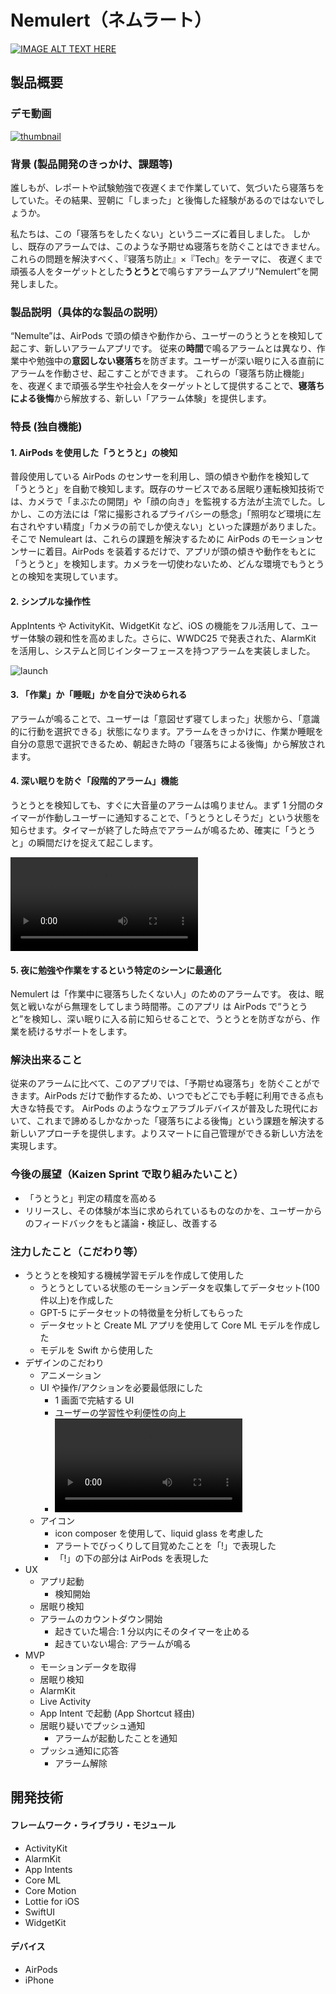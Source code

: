 # Nemulert（ネムラート）

[![IMAGE ALT TEXT HERE](https://jphacks.com/wp-content/uploads/2025/05/JPHACKS2025_ogp.jpg)](https://www.youtube.com/watch?v=lA9EluZugD8)

## 製品概要

### デモ動画

[![thumbnail](https://github.com/user-attachments/assets/7f711d98-df43-4089-88fc-7636e6d86f01)](https://drive.google.com/file/d/1-69KKNDsiDJYcyj7FD5vImPnY_oJaMIT/preview)

### 背景 (製品開発のきっかけ、課題等)

誰しもが、レポートや試験勉強で夜遅くまで作業していて、気づいたら寝落ちをしていた。その結果、翌朝に「しまった」と後悔した経験があるのではないでしょうか。

私たちは、この「寝落ちをしたくない」というニーズに着目しました。 しかし、既存のアラームでは、このような予期せぬ寝落ちを防ぐことはできません。これらの問題を解決すべく、『寝落ち防止』×『Tech』をテーマに、 夜遅くまで頑張る人をターゲットとした**うとうと**で鳴らすアラームアプリ”Nemulert”を開発しました。

### 製品説明（具体的な製品の説明）

“Nemulte”は、AirPods で頭の傾きや動作から、ユーザーのうとうとを検知して起こす、新しいアラームアプリです。
従来の**時間**で鳴るアラームとは異なり、作業中や勉強中の**意図しない寝落ち**を防ぎます。ユーザーが深い眠りに入る直前にアラームを作動させ、起こすことができます。
これらの「寝落ち防止機能」を、夜遅くまで頑張る学生や社会人をターゲットとして提供することで、**寝落ちによる後悔**から解放する、新しい「アラーム体験」を提供します。

### 特長 (独自機能)

#### 1. AirPods を使用した「うとうと」の検知

普段使用している AirPods のセンサーを利用し、頭の傾きや動作を検知して「うとうと」を自動で検知します。既存のサービスである居眠り運転検知技術では、カメラで「まぶたの開閉」や「顔の向き」を監視する方法が主流でした。しかし、この方法には「常に撮影されるプライバシーの懸念」「照明など環境に左右されやすい精度」「カメラの前でしか使えない」といった課題がありました。
そこで Nemuleart は、これらの課題を解決するために AirPods のモーションセンサーに着目。AirPods を装着するだけで、アプリが頭の傾きや動作をもとに「うとうと」を検知します。カメラを一切使わないため、どんな環境でもうとうとの検知を実現しています。

#### 2. シンプルな操作性

AppIntents や ActivityKit、WidgetKit など、iOS の機能をフル活用して、ユーザー体験の親和性を高めました。さらに、WWDC25 で発表された、AlarmKit を活用し、システムと同じインターフェースを持つアラームを実装しました。

![launch](https://github.com/user-attachments/assets/03cf067e-e1ce-4b8a-915f-48cc3182a0a6)

#### 3. 「作業」か「睡眠」かを自分で決められる

アラームが鳴ることで、ユーザーは「意図せず寝てしまった」状態から、「意識的に行動を選択できる」状態になります。アラームをきっかけに、作業か睡眠を自分の意思で選択できるため、朝起きた時の「寝落ちによる後悔」から解放されます。

#### 4. 深い眠りを防ぐ「段階的アラーム」機能

うとうとを検知しても、すぐに大音量のアラームは鳴りません。まず 1 分間のタイマーが作動しユーザーに通知することで、「うとうとしそうだ」という状態を知らせます。タイマーが終了した時点でアラームが鳴るため、確実に「うとうと」の瞬間だけを捉えて起こします。

<video src="https://github.com/user-attachments/assets/1906ebfa-4e38-4833-b0b3-63dea68bf4a5" controls="true"></video>

#### 5. 夜に勉強や作業をするという特定のシーンに最適化

Nemulert は「作業中に寝落ちしたくない人」のためのアラームです。
夜は、眠気と戦いながら無理をしてしまう時間帯。このアプリ は AirPods で“うとうと”を検知し、深い眠りに入る前に知らせることで、うとうとを防ぎながら、作業を続けるサポートをします。

### 解決出来ること

従来のアラームに比べて、このアプリでは、「予期せぬ寝落ち」を防ぐことができます。AirPods だけで動作するため、いつでもどこでも手軽に利用できる点も大きな特長です。
AirPods のようなウェアラブルデバイスが普及した現代において、これまで諦めるしかなかった「寝落ちによる後悔」という課題を解決する新しいアプローチを提供します。よりスマートに自己管理ができる新しい方法を実現します。

### 今後の展望（Kaizen Sprint で取り組みたいこと）

- 「うとうと」判定の精度を高める
- リリースし、その体験が本当に求められているものなのかを、ユーザーからのフィードバックをもと議論・検証し、改善する

### 注力したこと（こだわり等）

- うとうとを検知する機械学習モデルを作成して使用した
  - うとうとしている状態のモーションデータを収集してデータセット(100 件以上)を作成した
  - GPT-5 にデータセットの特徴量を分析してもらった
  - データセットと Create ML アプリを使用して Core ML モデルを作成した
  - モデルを Swift から使用した
- デザインのこだわり
  - アニメーション
  - UI や操作/アクションを必要最低限にした
    - 1 画面で完結する UI
    - ユーザーの学習性や利便性の向上
    - <video src="https://github.com/user-attachments/assets/c5a2d630-c68a-4d86-b2a6-054727d80426" controls="true"></video>
  - アイコン
    - icon composer を使用して、liquid glass を考慮した
    - アラートでびっくりして目覚めたことを「!」で表現した
    - 「!」の下の部分は AirPods を表現した
- UX
  - アプリ起動
    - 検知開始
  - 居眠り検知
  - アラームのカウントダウン開始
    - 起きていた場合: 1 分以内にそのタイマーを止める
    - 起きていない場合: アラームが鳴る
- MVP
  - モーションデータを取得
  - 居眠り検知
  - AlarmKit
  - Live Activity
  - App Intent で起動 (App Shortcut 経由)
  - 居眠り疑いでプッシュ通知
    - アラームが起動したことを通知
  - プッシュ通知に応答
    - アラーム解除

## 開発技術

#### フレームワーク・ライブラリ・モジュール

- ActivityKit
- AlarmKit
- App Intents
- Core ML
- Core Motion
- Lottie for iOS
- SwiftUI
- WidgetKit

#### デバイス

- AirPods
- iPhone

